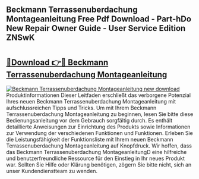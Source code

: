 ## Beckmann Terrassenuberdachung Montageanleitung Free Pdf Download - Part-hDo New Repair Owner Guide - User Service Edition ZNSwK

# <h2><a href="http://df77da.blite.top/?on=Beckmann+Terrassenuberdachung+Montageanleitung">🔗Download 👉🔴 Beckmann Terrassenuberdachung Montageanleitung</a></h2>

[![Beckmann Terrassenuberdachung Montageanleitung new download](https://i.imgur.com/lujVjoI.png)](http://df77da.blite.top/?on=Beckmann+Terrassenuberdachung+Montageanleitung)
Produktinformationen Dieser Leitfaden erschließt das verborgene Potenzial Ihres neuen Beckmann Terrassenuberdachung Montageanleitung mit aufschlussreichen Tipps und Tricks. Um mit Ihrem Beckmann Terrassenuberdachung Montageanleitung zu beginnen, lesen Sie bitte diese Bedienungsanleitung vor dem Gebrauch sorgfältig durch. Es enthält detaillierte Anweisungen zur Einrichtung des Produkts sowie Informationen zur Verwendung der verschiedenen Funktionen und Funktionen. Erleben Sie die Leistungsfähigkeit der Funktionsliste mit Ihrem neuen Beckmann Terrassenuberdachung Montageanleitung auf Knopfdruck. Wir hoffen, dass das Beckmann Terrassenuberdachung MontageanleitungD eine hilfreiche und benutzerfreundliche Ressource für den Einstieg in Ihr neues Produkt war. Sollten Sie Hilfe oder Klärung benötigen, zögern Sie bitte nicht, sich an unser Kundendienstteam zu wenden.
